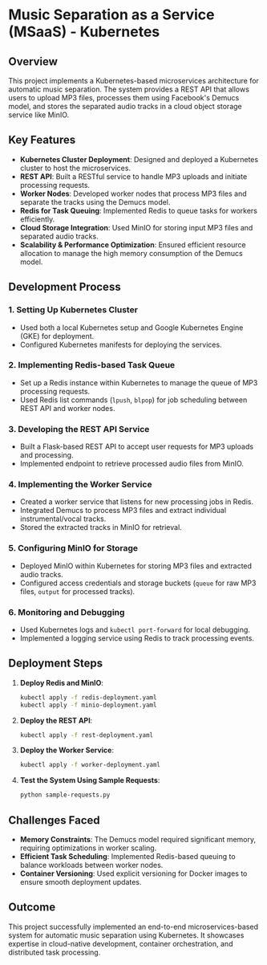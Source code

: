 # Music Separation as a Service (MSaaS) - Kubernetes

## Overview
This project implements a Kubernetes-based microservices architecture for automatic music separation. The system provides a REST API that allows users to upload MP3 files, processes them using Facebook's Demucs model, and stores the separated audio tracks in a cloud object storage service like MinIO.

## Key Features
- **Kubernetes Cluster Deployment**: Designed and deployed a Kubernetes cluster to host the microservices.
- **REST API**: Built a RESTful service to handle MP3 uploads and initiate processing requests.
- **Worker Nodes**: Developed worker nodes that process MP3 files and separate the tracks using the Demucs model.
- **Redis for Task Queuing**: Implemented Redis to queue tasks for workers efficiently.
- **Cloud Storage Integration**: Used MinIO for storing input MP3 files and separated audio tracks.
- **Scalability & Performance Optimization**: Ensured efficient resource allocation to manage the high memory consumption of the Demucs model.

## Development Process
### 1. Setting Up Kubernetes Cluster
- Used both a local Kubernetes setup and Google Kubernetes Engine (GKE) for deployment.
- Configured Kubernetes manifests for deploying the services.

### 2. Implementing Redis-based Task Queue
- Set up a Redis instance within Kubernetes to manage the queue of MP3 processing requests.
- Used Redis list commands (`lpush`, `blpop`) for job scheduling between REST API and worker nodes.

### 3. Developing the REST API Service
- Built a Flask-based REST API to accept user requests for MP3 uploads and processing.
- Implemented endpoint to retrieve processed audio files from MinIO.

### 4. Implementing the Worker Service
- Created a worker service that listens for new processing jobs in Redis.
- Integrated Demucs to process MP3 files and extract individual instrumental/vocal tracks.
- Stored the extracted tracks in MinIO for retrieval.

### 5. Configuring MinIO for Storage
- Deployed MinIO within Kubernetes for storing MP3 files and extracted audio tracks.
- Configured access credentials and storage buckets (`queue` for raw MP3 files, `output` for processed tracks).

### 6. Monitoring and Debugging
- Used Kubernetes logs and `kubectl port-forward` for local debugging.
- Implemented a logging service using Redis to track processing events.

## Deployment Steps
1. **Deploy Redis and MinIO**:
   ```sh
   kubectl apply -f redis-deployment.yaml
   kubectl apply -f minio-deployment.yaml
   ```
2. **Deploy the REST API**:
   ```sh
   kubectl apply -f rest-deployment.yaml
   ```
3. **Deploy the Worker Service**:
   ```sh
   kubectl apply -f worker-deployment.yaml
   ```
4. **Test the System Using Sample Requests**:
   ```sh
   python sample-requests.py
   ```

## Challenges Faced
- **Memory Constraints**: The Demucs model required significant memory, requiring optimizations in worker scaling.
- **Efficient Task Scheduling**: Implemented Redis-based queuing to balance workloads between worker nodes.
- **Container Versioning**: Used explicit versioning for Docker images to ensure smooth deployment updates.

## Outcome
This project successfully implemented an end-to-end microservices-based system for automatic music separation using Kubernetes. It showcases expertise in cloud-native development, container orchestration, and distributed task processing.

